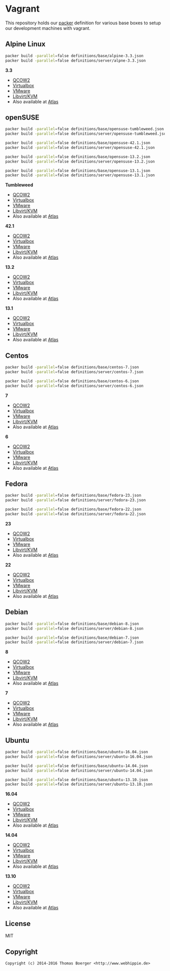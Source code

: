 # Vagrant

This repository holds our [packer](https://www.packer.io) definition for various
base boxes to setup our development machines with vagrant.


## Alpine Linux

```bash
packer build -parallel=false definitions/base/alpine-3.3.json
packer build -parallel=false definitions/server/alpne-3.3.json
```

**3.3**

* [QCOW2](http://vagrant.webhippie.de/alpine-3.3-0.0.1.qcow2)
* [Virtualbox](http://vagrant.webhippie.de/alpine-3.3-virtualbox-1.0.0.box)
* [VMware](http://vagrant.webhippie.de/alpine-3.3-vmware-1.0.0.box)
* [Libvirt/KVM](http://vagrant.webhippie.de/alpine-3.3-libvirt-1.0.0.box)
* Also available at [Atlas](https://atlas.hashicorp.com/webhippie/boxes/alpine-3.3)


## openSUSE

```bash
packer build -parallel=false definitions/base/opensuse-tumbleweed.json
packer build -parallel=false definitions/server/opensuse-tumbleweed.json

packer build -parallel=false definitions/base/opensuse-42.1.json
packer build -parallel=false definitions/server/opensuse-42.1.json

packer build -parallel=false definitions/base/opensuse-13.2.json
packer build -parallel=false definitions/server/opensuse-13.2.json

packer build -parallel=false definitions/base/opensuse-13.1.json
packer build -parallel=false definitions/server/opensuse-13.1.json
```

**Tumbleweed**

* [QCOW2](http://vagrant.webhippie.de/opensuse-tumbleweed-0.0.1.qcow2)
* [Virtualbox](http://vagrant.webhippie.de/opensuse-tumbleweed-virtualbox-1.0.0.box)
* [VMware](http://vagrant.webhippie.de/opensuse-tumbleweed-vmware-1.0.0.box)
* [Libvirt/KVM](http://vagrant.webhippie.de/opensuse-tumbleweed-libvirt-1.0.0.box)
* Also available at [Atlas](https://atlas.hashicorp.com/webhippie/boxes/opensuse-tumbleweed)

**42.1**

* [QCOW2](http://vagrant.webhippie.de/opensuse-42.1-0.0.1.qcow2)
* [Virtualbox](http://vagrant.webhippie.de/opensuse-42.1-virtualbox-1.0.0.box)
* [VMware](http://vagrant.webhippie.de/opensuse-42.1-vmware-1.0.0.box)
* [Libvirt/KVM](http://vagrant.webhippie.de/opensuse-42.1-libvirt-1.0.0.box)
* Also available at [Atlas](https://atlas.hashicorp.com/webhippie/boxes/opensuse-42.1)

**13.2**

* [QCOW2](http://vagrant.webhippie.de/opensuse-13.2-0.0.1.qcow2)
* [Virtualbox](http://vagrant.webhippie.de/opensuse-13.2-virtualbox-1.0.0.box)
* [VMware](http://vagrant.webhippie.de/opensuse-13.2-vmware-1.0.0.box)
* [Libvirt/KVM](http://vagrant.webhippie.de/opensuse-13.2-libvirt-1.0.0.box)
* Also available at [Atlas](https://atlas.hashicorp.com/webhippie/boxes/opensuse-13.2)

**13.1**

* [QCOW2](http://vagrant.webhippie.de/opensuse-13.1-0.0.1.qcow2)
* [Virtualbox](http://vagrant.webhippie.de/opensuse-13.1-virtualbox-1.0.0.box)
* [VMware](http://vagrant.webhippie.de/opensuse-13.1-vmware-1.0.0.box)
* [Libvirt/KVM](http://vagrant.webhippie.de/opensuse-13.1-libvirt-1.0.0.box)
* Also available at [Atlas](https://atlas.hashicorp.com/webhippie/boxes/opensuse-13.1)


## Centos

```bash
packer build -parallel=false definitions/base/centos-7.json
packer build -parallel=false definitions/server/centos-7.json

packer build -parallel=false definitions/base/centos-6.json
packer build -parallel=false definitions/server/centos-6.json
```

**7**

* [QCOW2](http://vagrant.webhippie.de/centos-7-0.0.1.qcow2)
* [Virtualbox](http://vagrant.webhippie.de/centos-7-virtualbox-1.0.0.box)
* [VMware](http://vagrant.webhippie.de/centos-7-vmware-1.0.0.box)
* [Libvirt/KVM](http://vagrant.webhippie.de/centos-7-libvirt-1.0.0.box)
* Also available at [Atlas](https://atlas.hashicorp.com/webhippie/boxes/centos-7)

**6**

* [QCOW2](http://vagrant.webhippie.de/centos-6-0.0.1.qcow2)
* [Virtualbox](http://vagrant.webhippie.de/centos-6-virtualbox-1.0.0.box)
* [VMware](http://vagrant.webhippie.de/centos-6-vmware-1.0.0.box)
* [Libvirt/KVM](http://vagrant.webhippie.de/centos-6-libvirt-1.0.0.box)
* Also available at [Atlas](https://atlas.hashicorp.com/webhippie/boxes/centos-6)


## Fedora

```bash
packer build -parallel=false definitions/base/fedora-23.json
packer build -parallel=false definitions/server/fedora-23.json

packer build -parallel=false definitions/base/fedora-22.json
packer build -parallel=false definitions/server/fedora-22.json
```

**23**

* [QCOW2](http://vagrant.webhippie.de/fedora-23-0.0.1.qcow2)
* [Virtualbox](http://vagrant.webhippie.de/fedora-23-virtualbox-1.0.0.box)
* [VMware](http://vagrant.webhippie.de/fedora-23-vmware-1.0.0.box)
* [Libvirt/KVM](http://vagrant.webhippie.de/fedora-23-libvirt-1.0.0.box)
* Also available at [Atlas](https://atlas.hashicorp.com/webhippie/boxes/fedora-23)

**22**

* [QCOW2](http://vagrant.webhippie.de/fedora-22-0.0.1.qcow2)
* [Virtualbox](http://vagrant.webhippie.de/fedora-22-virtualbox-1.0.0.box)
* [VMware](http://vagrant.webhippie.de/fedora-22-vmware-1.0.0.box)
* [Libvirt/KVM](http://vagrant.webhippie.de/fedora-22-libvirt-1.0.0.box)
* Also available at [Atlas](https://atlas.hashicorp.com/webhippie/boxes/fedora-22)


## Debian

```bash
packer build -parallel=false definitions/base/debian-8.json
packer build -parallel=false definitions/server/debian-8.json

packer build -parallel=false definitions/base/debian-7.json
packer build -parallel=false definitions/server/debian-7.json
```

**8**

* [QCOW2](http://vagrant.webhippie.de/debian-8-0.0.1.qcow2)
* [Virtualbox](http://vagrant.webhippie.de/debian-8-virtualbox-1.0.0.box)
* [VMware](http://vagrant.webhippie.de/debian-8-vmware-1.0.0.box)
* [Libvirt/KVM](http://vagrant.webhippie.de/debian-8-libvirt-1.0.0.box)
* Also available at [Atlas](https://atlas.hashicorp.com/webhippie/boxes/debian-8)

**7**

* [QCOW2](http://vagrant.webhippie.de/debian-7-0.0.1.qcow2)
* [Virtualbox](http://vagrant.webhippie.de/debian-7-virtualbox-1.0.0.box)
* [VMware](http://vagrant.webhippie.de/debian-7-vmware-1.0.0.box)
* [Libvirt/KVM](http://vagrant.webhippie.de/debian-7-libvirt-1.0.0.box)
* Also available at [Atlas](https://atlas.hashicorp.com/webhippie/boxes/debian-7)


## Ubuntu

```bash
packer build -parallel=false definitions/base/ubuntu-16.04.json
packer build -parallel=false definitions/server/ubuntu-16.04.json

packer build -parallel=false definitions/base/ubuntu-14.04.json
packer build -parallel=false definitions/server/ubuntu-14.04.json

packer build -parallel=false definitions/base/ubuntu-13.10.json
packer build -parallel=false definitions/server/ubuntu-13.10.json
```

**16.04**

* [QCOW2](http://vagrant.webhippie.de/ubuntu-16.04-0.0.1.qcow2)
* [Virtualbox](http://vagrant.webhippie.de/ubuntu-16.04-virtualbox-1.0.0.box)
* [VMware](http://vagrant.webhippie.de/ubuntu-16.04-vmware-1.0.0.box)
* [Libvirt/KVM](http://vagrant.webhippie.de/ubuntu-16.04-libvirt-1.0.0.box)
* Also available at [Atlas](https://atlas.hashicorp.com/webhippie/boxes/ubuntu-16.04)

**14.04**

* [QCOW2](http://vagrant.webhippie.de/ubuntu-14.04-0.0.1.qcow2)
* [Virtualbox](http://vagrant.webhippie.de/ubuntu-14.04-virtualbox-1.0.0.box)
* [VMware](http://vagrant.webhippie.de/ubuntu-14.04-vmware-1.0.0.box)
* [Libvirt/KVM](http://vagrant.webhippie.de/ubuntu-14.04-libvirt-1.0.0.box)
* Also available at [Atlas](https://atlas.hashicorp.com/webhippie/boxes/ubuntu-14.04)

**13.10**

* [QCOW2](http://vagrant.webhippie.de/ubuntu-13.10-0.0.1.qcow2)
* [Virtualbox](http://vagrant.webhippie.de/ubuntu-13.10-virtualbox-1.0.0.box)
* [VMware](http://vagrant.webhippie.de/ubuntu-13.10-vmware-1.0.0.box)
* [Libvirt/KVM](http://vagrant.webhippie.de/ubuntu-13.10-libvirt-1.0.0.box)
* Also available at [Atlas](https://atlas.hashicorp.com/webhippie/boxes/ubuntu-13.10)


## License

MIT


## Copyright

```
Copyright (c) 2014-2016 Thomas Boerger <http://www.webhippie.de>
```
